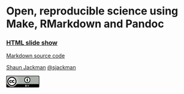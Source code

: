 Open, reproducible science using Make, RMarkdown and Pandoc
============================================================

### [HTML slide show](https://sjackman.github.io/open-science)

[Markdown source code](open-science.md)

[Shaun Jackman][] [@sjackman][]

[![Creative Commons Attribution License](images/cc-by.png)][cc-by]

[Shaun Jackman]: http://sjackman.ca/
[@sjackman]: http://twitter.com/sjackman
[cc-by]: http://creativecommons.org/licenses/by/4.0/
